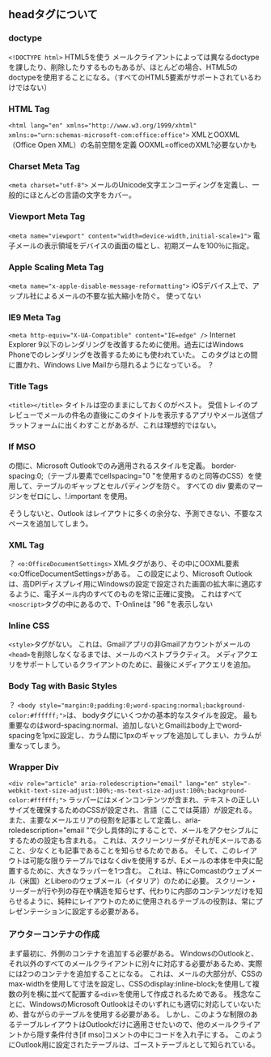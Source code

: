 ## headタグについて
### doctype
`<!DOCTYPE html>`
HTML5を使う
メールクライアントによっては異なるdoctypeを課したり、削除したりするものもあるが、ほとんどの場合、HTML5のdoctypeを使用することになる。（すべてのHTML5要素がサポートされているわけではない）

### HTML Tag
`<html lang="en" xmlns="http://www.w3.org/1999/xhtml" xmlns:o="urn:schemas-microsoft-com:office:office">`
XMLとOOXML（Office Open XML）の名前空間を定義
OOXML=officeのXML?必要ないかも

### Charset Meta Tag
`<meta charset="utf-8">`
メールのUnicode文字エンコーディングを定義し、一般的にほとんどの言語の文字をカバー。

### Viewport Meta Tag
`<meta name="viewport" content="width=device-width,initial-scale=1">`
電子メールの表示領域をデバイスの画面の幅とし、初期ズームを100％に指定。

### Apple Scaling Meta Tag
`<meta name="x-apple-disable-message-reformatting">`
iOSデバイス上で、アップル社によるメールの不要な拡大縮小を防ぐ。
使ってない

### IE9 Meta Tag
`<meta http-equiv="X-UA-Compatible" content="IE=edge" />`
Internet Explorer 9以下のレンダリングを改善するために使用。過去にはWindows Phoneでのレンダリングを改善するためにも使われていた。
このタグは<!--[if !mso]><!-->と<!--<![endif]-->の間に置かれ、Windows Live Mailから隠れるようになっている。
？

### Title Tags
`<title></title>`
タイトルは空のままにしておくのがベスト。
受信トレイのプレビューでメールの件名の直後にこのタイトルを表示するアプリやメール送信プラットフォームに出くわすことがあるが、これは理想的ではない。

### If MSO
<!--[if mso]>と<!--[endif]-->の間に、Microsoft Outlookでのみ適用されるスタイルを定義。 border-spacing:0;（テーブル要素でcellspacing="0 "を使用するのと同等のCSS）を使用して、テーブルのギャップとセルパディングを防ぐ。 すべての div 要素のマージンをゼロにし、!.important を使用。
そうしないと、Outlook はレイアウトに多くの余分な、予測できない、不要なスペースを追加してしまう。

### XML Tag
？
`<o:OfficeDocumentSettings>`
XMLタグがあり、その中にOOXML要素<o:OfficeDocumentSettings>がある。 この設定により、Microsoft Outlookは、高DPIディスプレイ用にWindowsの設定で設定された画面の拡大率に適応するように、電子メール内のすべてのものを常に正確に変換。 これはすべて`<noscript>`タグの中にあるので、T-Onlineは "96 "を表示しない

### Inline CSS
`<style>`タグがない。 これは、Gmailアプリの非Gmailアカウントがメールの`<head>`を削除しなくなるまでは、メールのベストプラクティス。 メディアクエリをサポートしているクライアントのために、最後にメディアクエリを追加。

### Body Tag with Basic Styles
？
`<body style="margin:0;padding:0;word-spacing:normal;background-color:#ffffff;">`は、
bodyタグにいくつかの基本的なスタイルを設定。 最も重要なのはword-spacing:normal、追加しないとGmailはbody上でword-spacingを1pxに設定し、カラム間に1pxのギャップを追加してしまい、カラムが重なってしまう。


### Wrapper Div
`<div role="article" aria-roledescription="email" lang="en" style="-webkit-text-size-adjust:100%;-ms-text-size-adjust:100%;background-color:#ffffff;">`
ラッパーにはメインコンテンツが含まれ、テキストの正しいサイズを確保するためのCSSが設定され、言語（ここでは英語）が設定れる。
また、主要なメールエリアの役割を記事として定義し、aria-roledescription="email "で少し具体的にすることで、メールをアクセシブルにするための設定も含まれる。
これは、スクリーンリーダがそれがEメールであること、少なくとも記事であることを知らせるためである。
そして、このレイアウトは可能な限りテーブルではなくdivを使用するが、Eメールの本体を中央に配置するために、大きなラッパー<table>を1つ含む。
これは、特にComcastのウェブメール（米国）とLiberoのウェブメール（イタリア）のために必要。
スクリーン・リーダーが行や列の存在や構造を知らせず、代わりに内部のコンテンツだけを知らせるように、純粋にレイアウトのために使用されるテーブルの役割は、常にプレゼンテーションに設定する必要がある。

### アウターコンテナの作成
まず最初に、外側のコンテナを追加する必要がある。
WindowsのOutlookと、それ以外のすべてのメールクライアントに別々に対応する必要があるため、実際には2つのコンテナを追加することになる。
これは、メールの大部分が、CSSのmax-widthを使用して寸法を設定し、CSSのdisplay:inline-block;を使用して複数の列を横に並べて配置する`<div>`を使用して作成されるためである。
残念なことに、WindowsのMicrosoft Outlookはそのいずれにも適切に対応していないため、昔ながらのテーブルを使用する必要がある。
しかし、このような制限のあるテーブルレイアウトはOutlookだけに適用させたいので、他のメールクライアントから隠す条件付き[if mso]コメントの中にコードを入れ子にする。
このようにOutlook用に設定されたテーブルは、ゴーストテーブルとして知られている。
